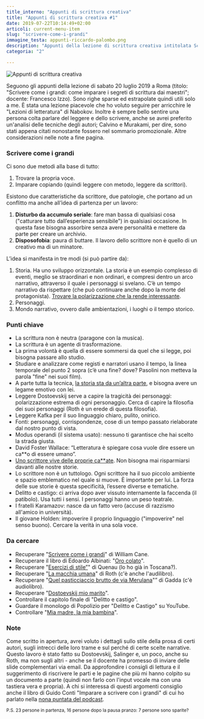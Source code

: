 ```yaml
---
title_interno: "Appunti di scrittura creativa"
title: "Appunti di scrittura creativa #1"
date: 2019-07-22T10:14:49+02:00
articoli: current-menu-item
slug: "scrivere-come-i-grandi"
immagine_testa: appunti-riccardo-palombo.png
description: "Appunti della lezione di scrittura creativa intitolata Scrivere come i grandi: imparare i segreti di scrittura dai maestri."
categoria: "2"

---
```


![Appunti di scrittura creativa](../../img/articoli/appunti-scrittura-creativa.png "Appunti di scrittura creativa: scrivere come i grandi")

Seguono gli appunti della lezione di sabato 20 luglio 2019 a Roma (titolo: "Scrivere come i grandi: come imparare i segreti di scrittura dai maestri"; docente: Francesco Izzo). Sono righe sparse ed estrapolate quindi utili solo a me. È stata una lezione piacevole che ho voluto seguire per arricchire le "Lezioni di letteratura" di Nabokov. Inoltre è sempre bello sentire una persona colta parlare del leggere e dello scrivere, anche se avrei preferito un'analisi delle tecniche degli autori; Calvino e Murakami, per dire, sono stati appena citati nonostante fossero nel sommario promozionale. Altre considerazioni nelle note a fine pagina.

### Scrivere come i grandi

Ci sono due metodi alla base di tutto:

1.  Trovare la propria voce.
2.  Imparare copiando (quindi leggere con metodo, leggere da scrittori).

Esistono due caratteristiche da scrittore, due patologie, che portano ad un conflitto ma anche all’idea di partenza per un lavoro:

1.  **Disturbo da accumulo seriale**: fare man bassa di qualsiasi cosa ("catturare tutto dall’esperienza sensibile") in qualsiasi occasione. In questa fase bisogna assorbire senza avere personalità e mettere da parte per creare un archivio.
2.  **Disposofobia**: paura di buttare. Il lavoro dello scrittore non è quello di un creativo ma di un minatore.

L’idea si manifesta in tre modi (si può partire da):

1.  Storia. Ha uno sviluppo orizzontale. La storia è un esempio complesso di eventi, meglio se straordinari e non ordinari, e compresi dentro un arco narrativo, attraverso il quale i personaggi si svelano. C’è un tempo narrativo da rispettare (che può continuare anche dopo la morte del protagonista). <u>Trovare la polarizzazione che la rende interessante</u>.
2.  Personaggi.
3.  Mondo narrativo, ovvero dalle ambientazioni, i luoghi o il tempo storico.

### Punti chiave

-   La scrittura non è neutra (paragone con la musica).
-   La scrittura è un agente di trasformazione.
-   La prima volontà è quella di essere sommersi da quel che si legge, poi bisogna passare allo studio.
-   Studiare e analizzare come registi e narratori usano il tempo, la linea temporale del punto 2 sopra (c’è una fine? dove? Pasolini non metteva la parola "fine" nei suoi film).
-   A parte tutta la tecnica, <u>la storia sta da un’altra parte</u>, e bisogna avere un legame emotivo con lei.
-   Leggere Dostoevskij serve a capire la tragicità dei personaggi: polarizzazione estrema di ogni personaggio. Cerca di capire la filosofia dei suoi personaggi (Roth è un erede di questa filosofia).
-   Leggere Kafka per il suo linguaggio chiaro, pulito, onirico.
-   Fonti: personaggi, corrispondenze, cose di un tempo passato rielaborate dal nostro punto di vista.
-   Modus operandi (il sistema usato): nessuno ti garantisce che hai scelto la strada giusta.
-   David Foster Wallace: “Letteratura è spiegare cosa vuole dire essere un ca**o di essere umano”.
-   <u>Uno scrittore vive delle proprie ca**ate</u>. Non bisogna mai risparmiarsi davanti alle nostre storie.
-   Lo scrittore non è un tuttologo. Ogni scrittore ha il suo piccolo ambiente e spazio emblematico nel quale si muove. È importante per lui. La forza delle sue storie è questa specificità, l’essere diverse e tematiche.
- Delitto e castigo: ci arriva dopo aver vissuto internamente la faccenda (il patibolo). Usa tutti i sensi. I personaggi hanno un peso teatrale.
- I fratelli Karamazov: nasce da un fatto vero (accuse di razzismo all'amico in università).
- Il giovane Holden: impoverire il proprio linguaggio ("impoverire" nel senso buono). Cercare la verità in una sola voce.

### Da cercare

-   Recuperare "<a href="https://amzn.to/32J49Ow" title="Scrivere con i grandi" target="_blank" rel="nofollow">Scrivere come i grandi</a>" di William Cane.
-   Recuperare il libro di Edoardo Albinati: "<a href="https://amzn.to/30Ontb4" title="Oro colato" target="_blank" rel="nofollow">Oro colato</a>".
-   Recuperare "<a href="https://amzn.to/2K7qehl" title="Esercizi di stile" target="_blank" rel="nofollow">Esercizi di stile”</a>" di Quenau (lo ho già in Toscana?). 
-   Recuperare "<a href="https://amzn.to/2K08fZQ" title="La macchina umana" target="_blank" rel="nofollow">La macchia umana</a>" di Roth (c'è anche l'audilibro).
-   Recuperare "<a href="https://amzn.to/2Goxcx4" title="Quel pasticciaccio butto de via Merulana" target="_blank" rel="nofollow">Quel pasticciaccio brutto de via Merulana</a>"” di Gadda (c'è audiolibro).
-   Recuperare "<a href="https://amzn.to/2SrNslM" title="Dostoevskij mio marito" target="_blank" rel="nofollow">Dostoevskij mio marito</a>". 
-   Controllare il capitolo finale di "Delitto e castigo".
-   Guardare il monologo di Popolizio per "Delitto e Castigo" su YouTube.
-   Controllare "<a href="https://amzn.to/2XVuMRl" title="Mia madre, la mia bambina" target="_blank" rel="nofollow">Mia madre, la mia bambina</a>". 

### Note

Come scritto in apertura, avrei voluto i dettagli sullo stile della prosa di certi autori, sugli intrecci delle loro trame e sul perché di certe scelte narrative. Questo lavoro è stato fatto su Dostoevskij, Salinger e, un poco, anche su Roth, ma non sugli altri - anche se il docente ha promesso di inviare delle slide complementari via email. Da approfondire i consigli di lettura e il suggerimento di riscrivere le parti e le pagine che più mi hanno colpito su un documento a parte (quindi non farlo con l'input vocale ma con una tastiera vera e propria). A chi si interessa di questi argomenti consiglio anche il libro di Guido Conti "Imparare a scrivere con i grandi" di cui ho parlato nella [nona puntata del podcast](https://riccardo.im/podcast/il-mordente-9/ "Ascolta Il Mordente #9").

<sub>P.S. 23 persone in partenza, 16 persone dopo la pausa pranzo: 7 persone sono sparite?</sub> 
